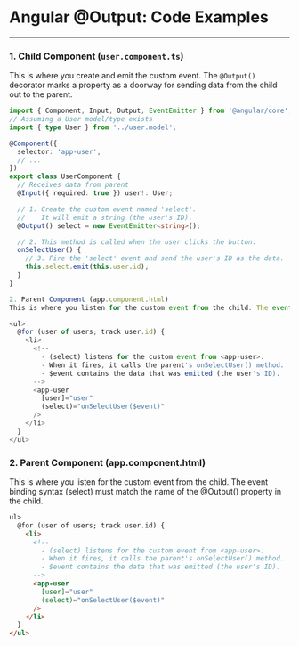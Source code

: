 # Angular @Output: Code Examples

---

### 1. Child Component (`user.component.ts`)

This is where you create and emit the custom event. The `@Output()` decorator marks a property as a doorway for sending data from the child out to the parent.

```typescript
import { Component, Input, Output, EventEmitter } from '@angular/core';
// Assuming a User model/type exists
import { type User } from '../user.model'; 

@Component({
  selector: 'app-user',
  // ...
})
export class UserComponent {
  // Receives data from parent
  @Input({ required: true }) user!: User; 

  // 1. Create the custom event named 'select'.
  //    It will emit a string (the user's ID).
  @Output() select = new EventEmitter<string>();

  // 2. This method is called when the user clicks the button.
  onSelectUser() {
    // 3. Fire the 'select' event and send the user's ID as the data.
    this.select.emit(this.user.id);
  }
}

2. Parent Component (app.component.html)
This is where you listen for the custom event from the child. The event binding syntax (select) must match the name of the @Output() property in the child.

<ul>
  @for (user of users; track user.id) {
    <li>
      <!-- 
        - (select) listens for the custom event from <app-user>.
        - When it fires, it calls the parent's onSelectUser() method.
        - $event contains the data that was emitted (the user's ID).
      -->
      <app-user 
        [user]="user" 
        (select)="onSelectUser($event)" 
      />
    </li>
  }
</ul>
```
### 2. Parent Component (app.component.html)
This is where you listen for the custom event from the child. The event binding syntax (select) must match the name of the @Output() property in the child.

``` html
ul>
  @for (user of users; track user.id) {
    <li>
      <!-- 
        - (select) listens for the custom event from <app-user>.
        - When it fires, it calls the parent's onSelectUser() method.
        - $event contains the data that was emitted (the user's ID).
      -->
      <app-user 
        [user]="user" 
        (select)="onSelectUser($event)" 
      />
    </li>
  }
</ul>
```